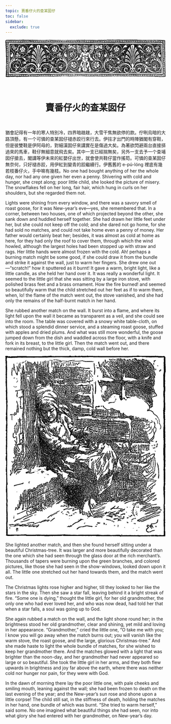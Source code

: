 ```yaml
---
topic: 賣番仔火的查某囡仔
toc: false
sidebar:
  exclude: true
---
```


![](images/the_little_match_seller_header.png)

<br>
<h1 style="text-align:center"> 賣番仔火的查某囡仔 </h1>
<br>

猶會記得有一年的寒人特別冷，四界暗趖趖，大雪干焦無欲停的款。佇咧烏暗的大路頂懸，有一个可憐的查某囡仔褪赤跤行來行去。伊拄才出門的時陣猶閣有穿鞋，但是彼雙鞋是伊阿母的，對細漢囡仔來講實在是傷過大矣。為著欲閃避兩台直接挵過來的馬車，鞋仔無細意就飛去矣。其中一支已經揣無矣，另外一支去予一个查埔囡仔搶去，閣講等伊未來的紅嬰仔出世，就會使共鞋仔當作搖笱。可憐的查某囡仔無奈何，只好褪赤跤，用伊紅到變青的跤繼續行。伊舊舊的 e-pú-lóng 裡底有幾若枝番仔火，手中嘛有幾枝。No one had bought anything of her the whole day, nor had any one given her even a penny. Shivering with cold and hunger, she crept along; poor little child, she looked the picture of misery. The snowflakes fell on her long, fair hair, which hung in curls on her shoulders, but she regarded them not.

Lights were shining from every window, and there was a savory smell of roast goose, for it was New-year’s eve—yes, she remembered that. In a corner, between two houses, one of which projected beyond the other, she sank down and huddled herself together. She had drawn her little feet under her, but she could not keep off the cold; and she dared not go home, for she had sold no matches, and could not take home even a penny of money. Her father would certainly beat her; besides, it was almost as cold at home as here, for they had only the roof to cover them, through which the wind howled, although the largest holes had been stopped up with straw and rags. Her little hands were almost frozen with the cold. Ah! perhaps a burning match might be some good, if she could draw it from the bundle and strike it against the wall, just to warm her fingers. She drew one out—“scratch!” how it sputtered as it burnt! It gave a warm, bright light, like a little candle, as she held her hand over it. It was really a wonderful light. It seemed to the little girl that she was sitting by a large iron stove, with polished brass feet and a brass ornament. How the fire burned! and seemed so beautifully warm that the child stretched out her feet as if to warm them, when, lo! the flame of the match went out, the stove vanished, and she had only the remains of the half-burnt match in her hand.

She rubbed another match on the wall. It burst into a flame, and where its light fell upon the wall it became as transparent as a veil, and she could see into the room. The table was covered with a snowy white table-cloth, on which stood a splendid dinner service, and a steaming roast goose, stuffed with apples and dried plums. And what was still more wonderful, the goose jumped down from the dish and waddled across the floor, with a knife and fork in its breast, to the little girl. Then the match went out, and there remained nothing but the thick, damp, cold wall before her.

![](images/the_little_match_seller_1.png)

She lighted another match, and then she found herself sitting under a beautiful Christmas-tree. It was larger and more beautifully decorated than the one which she had seen through the glass door at the rich merchant’s. Thousands of tapers were burning upon the green branches, and colored pictures, like those she had seen in the show-windows, looked down upon it all. The little one stretched out her hand towards them, and the match went out.

The Christmas lights rose higher and higher, till they looked to her like the stars in the sky. Then she saw a star fall, leaving behind it a bright streak of fire. “Some one is dying,” thought the little girl, for her old grandmother, the only one who had ever loved her, and who was now dead, had told her that when a star falls, a soul was going up to God.

She again rubbed a match on the wall, and the light shone round her; in the brightness stood her old grandmother, clear and shining, yet mild and loving in her appearance. “Grandmother,” cried the little one, “O take me with you; I know you will go away when the match burns out; you will vanish like the warm stove, the roast goose, and the large, glorious Christmas-tree.” And she made haste to light the whole bundle of matches, for she wished to keep her grandmother there. And the matches glowed with a light that was brighter than the noon-day, and her grandmother had never appeared so large or so beautiful. She took the little girl in her arms, and they both flew upwards in brightness and joy far above the earth, where there was neither cold nor hunger nor pain, for they were with God.

In the dawn of morning there lay the poor little one, with pale cheeks and smiling mouth, leaning against the wall; she had been frozen to death on the last evening of the year; and the New-year’s sun rose and shone upon a little corpse! The child still sat, in the stiffness of death, holding the matches in her hand, one bundle of which was burnt. “She tried to warm herself,” said some. No one imagined what beautiful things she had seen, nor into what glory she had entered with her grandmother, on New-year’s day.